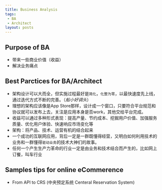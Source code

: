 ```yaml
---
title: Business Analysis
tags:
 - BA
 - Architect
layout: posts
---
```



## Purpose of BA
- 带来一些商业价值（收益）
- 解决业务痛点

## Best Parctices for BA/Architect
- 架构设计可以大而全，但实施过程最好是`简化`，`化整为零`，以最快速度先上线，通过迭代方式不断的完善。（_船小好调头_）
- 理想的架构应该像是App Store那样，设计成一个窗口，只要符合平台规范和协议就可以发布上去，关注是应用本身是否work，其他交给平台完成。
- 收益可以通过多种形式表现：提高产量、节约成本、挖掘用户价值、加强服务质量、优化用户体验、快速响应市场变化等
- 架构：将产品、技术、运营有机的结合起来
- 一个成功的互联网应用，背后一定是一群既懂得经营，又明白如何利用技术的业务和一群懂得`驱动业务`的技术大神们的故事。
- 任何一个产生生产力革命的行业一定是由业务和技术结合而产生的，比如网上订餐，叫车行业

## Samples tips for online eCommerence
- From API to CRS (中央预定系统 Centeral Reservation System)
